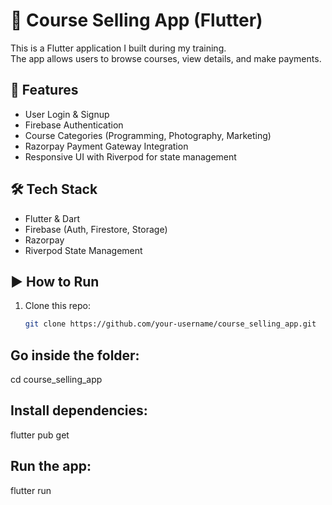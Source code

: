 # 📱 Course Selling App (Flutter)

This is a Flutter application I built during my training.  
The app allows users to browse courses, view details, and make payments.

## 🚀 Features
- User Login & Signup
- Firebase Authentication
- Course Categories (Programming, Photography, Marketing)
- Razorpay Payment Gateway Integration
- Responsive UI with Riverpod for state management

## 🛠️ Tech Stack
- Flutter & Dart
- Firebase (Auth, Firestore, Storage)
- Razorpay
- Riverpod State Management

## ▶️ How to Run
1. Clone this repo:
   ```bash
   git clone https://github.com/your-username/course_selling_app.git

## Go inside the folder:
cd course_selling_app

## Install dependencies:
flutter pub get

## Run the app:
flutter run
